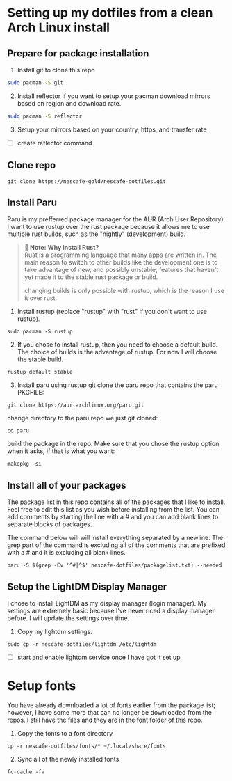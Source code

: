 # Setting up my dotfiles from a clean Arch Linux install

## Prepare for package installation
1. Install git to clone this repo 
````bash
sudo pacman -S git
``````
2. Install reflector if you want to setup your pacman download mirrors based on region and download rate. 
````bash
sudo pacman -S reflector
``````
3. Setup your mirrors based on your country, https, and transfer rate
- [ ] create reflector command

## Clone repo

````
git clone https://nescafe-gold/nescafe-dotfiles.git
````
## Install Paru
Paru is my prefferred package manager for the AUR (Arch User Repository). I want to use rustup over the rust package because it allows me to use multiple rust builds, such as the "nightly" (development) build.
> **:memo: Note: Why install Rust?**  
> Rust is a programming language that many apps are written in. The main reason to switch to other builds like the development one is to take advantage of new, and possibly unstable, features that haven't yet made it to the stable rust package or build.
>
> changing builds is only possible with rustup, which is the reason I use it over rust.

1. Install rustup (replace "rustup" with "rust" if you don't want to use rustup).
````
sudo pacman -S rustup
````
2. If you chose to install rustup, then you need to choose a default build. The choice of builds is the advantage of rustup. For now I will choose the stable build.
````
rustup default stable
````
3. Install paru using rustup
git clone the paru repo that contains the paru PKGFILE:
````
git clone https://aur.archlinux.org/paru.git
````
change directory to the paru repo we just git cloned:
````
cd paru
````
build the package in the repo. Make sure that you chose the rustup option when it asks, if that is what you want:
````
makepkg -si
````

## Install all of your packages
The package list in this repo contains all of the packages that I like to install. Feel free to edit this list as you wish before installing from the list. You can add comments by starting the line with a # and you can add blank lines to separate blocks of packages.

The command below will will install everything separated by a newline. The grep part of the command is excluding all of the comments that are prefixed with a # and it is excluding all blank lines.
````
paru -S $(grep -Ev '^#|^$' nescafe-dotfiles/packagelist.txt) --needed
````

## Setup the LightDM Display Manager
I chose to install LightDM as my display manager (login manager). My settings are extremely basic because I've never riced a display manager before. I will update the settings over time.

1. Copy my lightdm settings.
````
sudo cp -r nescafe-dotfiles/lightdm /etc/lightdm
````
- [ ] start and enable lightdm service once I have got it set up

# Setup fonts
You have already downloaded a lot of fonts earlier from the package list; however, I have some more that can no longer be downloaded from the repos. I still have the files and they are in the font folder of this repo.

1. Copy the fonts to a font directory
````
cp -r nescafe-dotfiles/fonts/* ~/.local/share/fonts
````
2. Sync all of the newly installed fonts
````
fc-cache -fv
````

